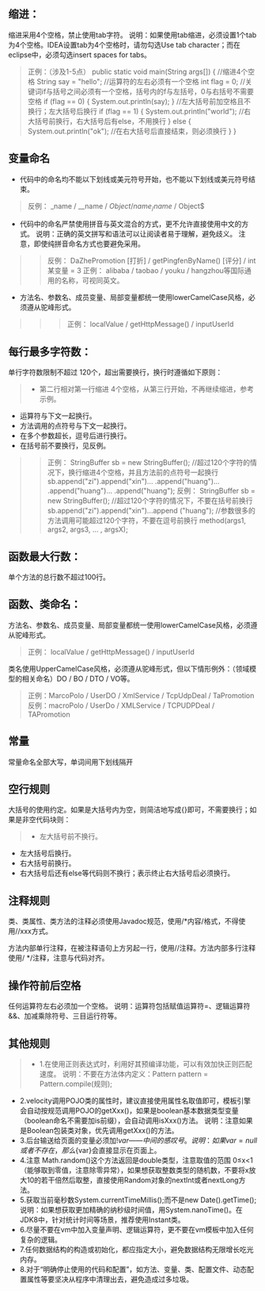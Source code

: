 ## 缩进：
缩进采用4个空格，禁止使用tab字符。
说明：如果使用tab缩进，必须设置1个tab为4个空格。IDEA设置tab为4个空格时，请勿勾选Use tab character；而在eclipse中，必须勾选insert spaces for tabs。
>正例：（涉及1-5点）
public static void main(String args[]) {
	//缩进4个空格
	String say = "hello";
	//运算符的左右必须有一个空格
	int flag = 0;
	//关键词if与括号之间必须有一个空格，括号内的f与左括号，0与右括号不需要空格
	if (flag == 0) {
		System.out.println(say);
	}
	//左大括号前加空格且不换行；左大括号后换行
	if (flag == 1) {
		System.out.println("world");
		//右大括号前换行，右大括号后有else，不用换行
	} else {
		System.out.println("ok");
		//在右大括号后直接结束，则必须换行
	}
}

## 变量命名
- 代码中的命名均不能以下划线或美元符号开始，也不能以下划线或美元符号结束。
>反例： _name / __name / $Object / name_ / name$ / Object$
- 代码中的命名严禁使用拼音与英文混合的方式，更不允许直接使用中文的方式。
说明：正确的英文拼写和语法可以让阅读者易于理解，避免歧义。 注意，即使纯拼音命名方式也要避免采用。
>>反例： DaZhePromotion [打折] / getPingfenByName()  [评分] / int某变量 = 3
正例： alibaba / taobao / youku / hangzhou等国际通用的名称，可视同英文。
- 方法名、参数名、成员变量、局部变量都统一使用lowerCamelCase风格，必须遵从驼峰形式。
>>>正例： localValue / getHttpMessage() /  inputUserId

## 每行最多字符数：
单行字符数限制不超过 120个，超出需要换行，换行时遵循如下原则：
>-    第二行相对第一行缩进 4个空格，从第三行开始，不再继续缩进，参考示例。
-    运算符与下文一起换行。
-    方法调用的点符号与下文一起换行。
-    在多个参数超长，逗号后进行换行。
-    在括号前不要换行，见反例。
>>正例：
StringBuffer sb = new StringBuffer();
//超过120个字符的情况下，换行缩进4个空格，并且方法前的点符号一起换行
sb.append("zi").append("xin")...
	.append("huang")...
	.append("huang")...
	.append("huang");
反例：
StringBuffer sb = new StringBuffer();
//超过120个字符的情况下，不要在括号前换行
sb.append("zi").append("xin")...append
	("huang");
//参数很多的方法调用可能超过120个字符，不要在逗号前换行
method(args1, args2, args3, ...
	, argsX);

## 函数最大行数：
单个方法的总行数不超过100行。

## 函数、类命名：
方法名、参数名、成员变量、局部变量都统一使用lowerCamelCase风格，必须遵从驼峰形式。
>正例： localValue / getHttpMessage() /  inputUserId

类名使用UpperCamelCase风格，必须遵从驼峰形式，但以下情形例外：（领域模型的相关命名）DO / BO / DTO / VO等。
>正例：MarcoPolo / UserDO / XmlService / TcpUdpDeal /   TaPromotion
反例：macroPolo / UserDo / XMLService / TCPUDPDeal /   TAPromotion

## 常量
常量命名全部大写，单词间用下划线隔开

## 空行规则
大括号的使用约定。如果是大括号内为空，则简洁地写成{}即可，不需要换行；如果是非空代码块则：
>-    左大括号前不换行。
-    左大括号后换行。
-    右大括号前换行。
-    右大括号后还有else等代码则不换行；表示终止右大括号后必须换行。

## 注释规则
类、类属性、类方法的注释必须使用Javadoc规范，使用/*内容/格式，不得使用//xxx方式。

方法内部单行注释，在被注释语句上方另起一行，使用//注释。方法内部多行注释使用/ */注释，注意与代码对齐。

## 操作符前后空格
任何运算符左右必须加一个空格。
说明：运算符包括赋值运算符=、逻辑运算符&&、加减乘除符号、三目运行符等。

## 其他规则
>-    1.在使用正则表达式时，利用好其预编译功能，可以有效加快正则匹配速度。
说明：不要在方法体内定义：Pattern pattern = Pattern.compile(规则);
-    2.velocity调用POJO类的属性时，建议直接使用属性名取值即可，模板引擎会自动按规范调用POJO的getXxx()，如果是boolean基本数据类型变量（boolean命名不需要加is前缀），会自动调用isXxx()方法。
说明：注意如果是Boolean包装类对象，优先调用getXxx()的方法。
-    3.后台输送给页面的变量必须加$!{var}——中间的感叹号。
说明：如果var=null或者不存在，那么${var}会直接显示在页面上。
-    4.注意 Math.random()这个方法返回是double类型，注意取值的范围 0≤x<1（能够取到零值，注意除零异常），如果想获取整数类型的随机数，不要将x放大10的若干倍然后取整，直接使用Random对象的nextInt或者nextLong方法。
-    5.获取当前毫秒数System.currentTimeMillis();而不是new Date().getTime();
说明：如果想获取更加精确的纳秒级时间值，用System.nanoTime()。在JDK8中，针对统计时间等场景，推荐使用Instant类。
-    6.尽量不要在vm中加入变量声明、逻辑运算符，更不要在vm模板中加入任何复杂的逻辑。
-    7.任何数据结构的构造或初始化，都应指定大小，避免数据结构无限增长吃光内存。
-    8.对于“明确停止使用的代码和配置”，如方法、变量、类、配置文件、动态配置属性等要坚决从程序中清理出去，避免造成过多垃圾。